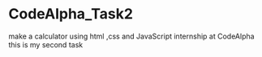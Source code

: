 # CodeAlpha_Task2
make a calculator using html ,css and JavaScript 
internship at CodeAlpha this is my second task
